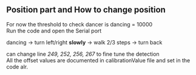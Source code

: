 ## Position part and How to change position
For now the threshold to check dancer is dancing = 10000  
Run the code and open the Serial port  
  
  
dancing -> turn left/right **slowly** -> walk 2/3 steps -> turn back  
  
can change line *249, 252, 256, 267* to fine tune the detection  
All the offset values are documented in calibrationValue file and set in the code alr.
